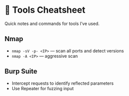 # 🔧 Tools Cheatsheet

Quick notes and commands for tools I’ve used.

## Nmap
- `nmap -sV -p- <IP>` — scan all ports and detect versions
- `nmap -A <IP>` — aggressive scan

## Burp Suite
- Intercept requests to identify reflected parameters
- Use Repeater for fuzzing input
